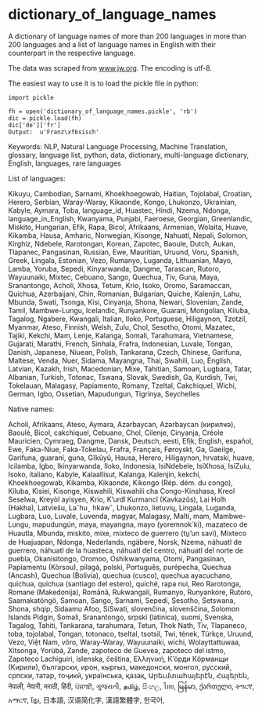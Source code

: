 dictionary_of_language_names
============================

A dictionary of language names of more than 200 languages in more than 200 languages and a list of language names in English with their counterpart in the respective language. 

The data was scraped from www.jw.org. The encoding is utf-8. 

The easiest way to use it is to load the pickle file in python:

    import pickle

    fh = open('dictionary_of_language_names.pickle', 'rb')  
    dic = pickle.load(fh)  
    dic['de']['fr']  
    Output:  u'Franz\xf6sisch'


Keywords: NLP, Natural Language Processing, Machine Translation, glossary, language list, python, data, dictionary, multi-language dictionary, English, languages, rare languages

List of languages: 

Kikuyu, Cambodian, Sarnami, Khoekhoegowab, Haitian, Tojolabal, Croatian, Herero, Serbian, Waray-Waray, Kikaonde, Kongo, Lhukonzo, Ukrainian, Kabyle, Aymara, Toba, language_id, Huastec, Hindi, Nzema, Ndonga, language_in_English, Kwanyama, Punjabi, Faeroese, Georgian, Greenlandic, Miskito, Hungarian, Efik, Rapa, Bicol, Afrikaans, Armenian, Wolaita, Huave, Kikamba, Hausa, Amharic, Norwegian, Kisonge, Nahuatl, Nepali, Solomon, Kirghiz, Ndebele, Rarotongan, Korean, Zapotec, Baoule, Dutch, Aukan, Tlapanec, Pangasinan, Russian, Ewe, Mauritian, Uruund, Voru, Spanish, Greek, Lingala, Estonian, Vezo, Rumanyo, Luganda, Lithuanian, Mayo, Lamba, Yoruba, Sepedi, Kinyarwanda, Dangme, Tarascan, Rutoro, Wayuunaiki, Mixtec, Cebuano, Sango, Quechua, Tiv, Guna, Maya, Sranantongo, Acholi, Xhosa, Tetum, Krio, Isoko, Oromo, Saramaccan, Quichua, Azerbaijani, Chin, Romanian, Bulgarian, Quiche, Kalenjin, Lahu, Mbunda, Swati, Tsonga, Kisi, Cinyanja, Shona, Newari, Slovenian, Zande, Tamil, Mambwe-Lungu, Icelandic, Runyankore, Guarani, Mongolian, Kiluba, Tagalog, Ngabere, Kwangali, Italian, Iloko, Portuguese, Hiligaynon, Tzotzil, Myanmar, Ateso, Finnish, Welsh, Zulu, Chol, Sesotho, Otomi, Mazatec, Tajiki, Kekchi, Mam, Lenje, Kalanga, Somali, Tarahumara, Vietnamese, Gujarati, Marathi, French, Sinhala, Frafra, Indonesian, Luvale, Tongan, Danish, Japanese, Niuean, Polish, Tankarana, Czech, Chinese, Garifuna, Maltese, Venda, Nuer, Sidama, Mayangna, Thai, Swahili, Luo, English, Latvian, Kazakh, Irish, Macedonian, Mixe, Tahitian, Samoan, Lugbara, Tatar, Albanian, Turkish, Totonac, Tswana, Slovak, Swedish, Ga, Kurdish, Twi, Tokelauan, Malagasy, Papiamento, Romany, Tzeltal, Cakchiquel, Wichi, German, Igbo, Ossetian, Mapudungun, Tigrinya, Seychelles


Native names: 

Acholi, Afrikaans, Ateso, Aymara, Azərbaycan, Azərbaycan (кирилҹә), Baoulé, Bicol, cakchiquel, Cebuano, Chol, Cilenje, Cinyanja, Créole Mauricien, Cymraeg, Dangme, Dansk, Deutsch, eesti, Efịk, English, español, Ewe, Faka-Niue, Faka-Tokelau, Frafra, Français, Føroyskt, Ga, Gaeilge, Garifuna, guaraní, guna, Gĩkũyũ, Hausa, Herero, Hiligaynon, hrvatski, huave, Icilamba, Igbo, Ikinyarwanda, Iloko, Indonesia, IsiNdebele, IsiXhosa, IsiZulu, Isoko, italiano, Kabyle, Kalaallisut, Kalanga, Kalenjin, kekchí, Khoekhoegowab, Kikamba, Kikaonde, Kikongo (Rép. dém. du congo), Kiluba, Kisiei, Kisonge, Kiswahili, Kiswahili cha Congo-Kinshasa, Kreol Seselwa, Kreyòl ayisyen, Krio, K’urdî Kurmancî (Kavkazûs), Lai Holh (Hakha), Latviešu, Laˇhuˍ hkawˇ, Lhukonzo, lietuvių, Lingala, Luganda, Lugbara, Luo, Luvale, Luvenda, magyar, Malagasy, Malti, mam, Mambwe-Lungu, mapudungún, maya, mayangna, mayo (yoremnok´ki), mazateco de Huautla, Mbunda, miskito, mixe, mixteco de guerrero (tu̱ʼun saví), Mixteco de Huajuapan, Ndonga, Nederlands, ngäbere, Norsk, Nzema, náhuatl de guerrero, náhuatl de la huasteca, náhuatl del centro, náhuatl del norte de puebla, Okanisitongo, Oromoo, Oshikwanyama, Otomí, Pangasinan, Papiamentu (Kòrsou), pilagá, polski, Português, purépecha, Quechua (Ancash), Quechua (Bolivia), quechua (cusco), quechua ayacuchano, quichua, quichua (santiago del estero), quiché, rapa nui, Reo Rarotonga, Romane (Makedonija), Română, Rukwangali, Rumanyo, Runyankore, Rutoro, Saamakatöngö, Samoan, Sango, Sarnami, Sepedi, Sesotho, Setswana, Shona, shqip, Sidaamu Afoo, SiSwati, slovenčina, slovenščina, Solomon Islands Pidgin, Somali, Sranantongo, srpski (latinica), suomi, Svenska, Tagalog, Tahiti, Tankarana, tarahumara, Tetun, Thok Nath, Tiv, Tlapaneco, toba, tojolabal, Tongan, totonaco, tseltal, tsotsil, Twi, tének, Türkçe, Uruund, Vezo, Việt Nam, võro, Waray-Waray, Wayuunaiki, wichi, Wolayttattuwaa, Xitsonga, Yorùbá, Zande, zapoteco de Guevea, zapoteco del istmo, Zapoteco Lachiguiri, íslenska, čeština, Ελληνική, К′öрди Кöрманщи (Кирили), български, ирон, кыргыз, македонски, монгол, русский, српски, татар, тоҷикӣ, українська, қазақ, Արեւմտահայերէն, Հայերեն, नेपाली, नेवारी, मराठी, हिंदी, ਪੰਜਾਬੀ, ગુજરાતી, தமிழ், සිංහල, ไทย, မြန်မာ, ქართული, ትግርኛ, አማርኛ, ខ្មែរ, 日本語, 汉语简化字, 漢語繁體字, 한국어, 




